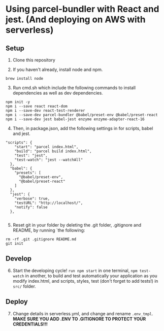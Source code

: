# Using parcel-bundler with React and jest. (And deploying on AWS with serverless)

## Setup
1. Clone this repository

2. If you haven't already, install node and npm.  

```
brew install node 
```

3. Run cmd.sh which include the following commands to install dependencies as well as dev dependencies. 

```
npm init -y
npm i --save react react-dom
npm i --save-dev react-test-renderer
npm i --save-dev parcel-bundler @babel/preset-env @babel/preset-react
npm i --save-dev jest babel-jest enzyme enzyme-adapter-react-16
```

4. Then, in package.json, add the following settings in for scripts, babel and jest. 

```
"scripts": {
    "start": "parcel index.html",
    "build": "parcel build index.html",
    "test": "jest",
    "test-watch": "jest --watchAll"
  },
  "babel": {
    "presets": [
      "@babel/preset-env",
      "@babel/preset-react"
    ]
  },
  "jest": {
    "verbose": true,
    "testURL": "http://localhost/",
    "notify": false
  },
  
```

5. Reset git in your folder by deleting the .git folder, .gitignore and README, by running `the following:

```
rm -rf .git .gitignore README.md
git init
```
## Develop
6. Start the developing cycle! `run npm start` in one terminal, `npm test-watch` in another, to build and test automatically your application as you modify index.html,  and scripts, styles, test (don't forget to add tests!) in `src/` folder. 

## Deploy
7. Change details in serverless.yml, and change and rename `.env_tmpl`.  
**MAKE SURE YOU ADD .ENV TO .GITIGNORE TO PROTECT YOUR CREDENTIALS!!!**

